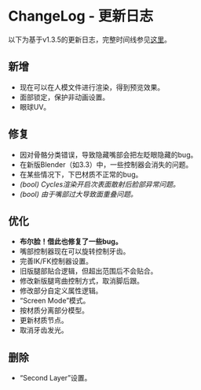 # ChangeLog - 更新日志

以下为基于v1.3.5的更新日志，完整时间线参见[这里](timeline)。

## 新增

* 现在可以在人模文件进行渲染，得到预览效果。  
* 面部锁定，保护非动画设置。  
* 眼球UV。

## 修复

* 因对骨骼分类错误，导致隐藏嘴部会把左眨眼隐藏的bug。  
* 在新版Blender（如3.3）中，一些控制器会消失的问题。  
* 在某些情况下，下巴材质不正常的bug。  
* *(bool) Cycles渲染开启次表面散射后脸部异常问题。*  
* *(bool) 由于嘴部过大导致面重叠问题。*

## 优化

* **布尔脸！借此也修复了一些bug。**  
* 嘴部控制器现在可以旋转控制牙齿。  
* 完善IK/FK控制器设置。  
* 旧版腿部贴合逻辑，但超出范围后不会贴合。  
* 修改新版腿弯曲控制方式，取消脚后跟。  
* 修改部分自定义属性逻辑。  
* “Screen Mode”模式。  
* 按材质分离部分模型。  
* 更新材质节点。  
* 取消牙齿发光。

## 删除

* “Second Layer”设置。
